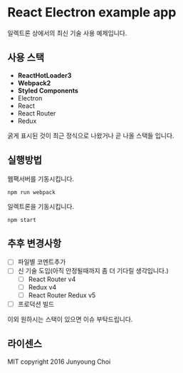 # React Electron example app

일렉트론 상에서의 최신 기술 사용 예제입니다.

## 사용 스택

- **ReactHotLoader3**
- **Webpack2**
- **Styled Components**
- Electron
- React
- React Router
- Redux

굵게 표시된 것이 최근 정식으로 나왔거나 곧 나올 스택들 입니다.

## 실행방법

웹팩서버를 기동시킵니다.

```
npm run webpack
```

일렉트론을 기동시킵니다.

```
npm start
```

## 추후 변경사항

- [ ] 파일별 코멘트추가
- [ ] 신 기술 도입(아직 안정될때까지 좀 더 기다릴 생각입니다.)
  - [ ] React Router v4
  - [ ] Redux v4
  - [ ] React Router Redux v5
- [ ] 프로덕션 빌드

이외 원하시는 스택이 있으면 이슈 부탁드립니다.

## 라이센스

MIT
copyright 2016 Junyoung Choi
